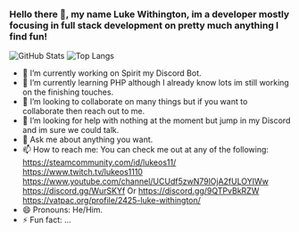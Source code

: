 ### Hello there 👋, my name Luke Withington, im a developer mostly focusing in full stack development on pretty much anything I find fun!
![GitHub Stats](https://github-readme-stats.vercel.app/api?username=lukeos11&theme=dark&show_icons=true)
![Top Langs](https://github-readme-stats.vercel.app/api/top-langs/?username=lukeos11&theme=dark)

- 🔭 I’m currently working on Spirit my Discord Bot.
- 🌱 I’m currently learning PHP although I already know lots im still working on the finishing touches.
- 👯 I’m looking to collaborate on many things but if you want to collaborate then reach out to me.
- 🤔 I’m looking for help with nothing at the moment but jump in my Discord and im sure we could talk.
- 💬 Ask me about anything you want.
- 📫 How to reach me: You can check me out at any of the following: 
<br>https://steamcommunity.com/id/lukeos11/
<br>https://www.twitch.tv/lukeos1110
<br>https://www.youtube.com/channel/UCUdf5zwN79lOjA2fULOYIWw
<br>https://discord.gg/WurSKYf Or https://discord.gg/9QTPvBkRZW
<br>https://vatpac.org/profile/2425-luke-withington/
- 😄 Pronouns: He/Him.
- ⚡ Fun fact: ...

